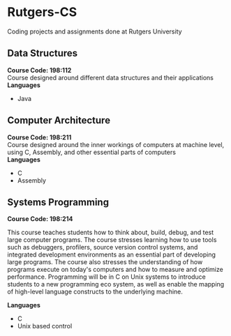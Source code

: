 # Rutgers-CS
Coding projects and assignments done at Rutgers University

## Data Structures
**Course Code: 198:112**    
Course designed around different data structures and their applications  
**Languages**
* Java


## Computer Architecture
**Course Code: 198:211**    
Course designed around the inner workings of computers at machine level, using C, Assembly, and other essential parts of computers  
**Languages**
* C
* Assembly


## Systems Programming
**Course Code: 198:214**

This course teaches students how to think about, build, debug, and test large computer programs. The course stresses learning how to use tools such as debuggers, profilers, source version control systems, and integrated development environments as an essential part of developing large programs. The course also stresses the understanding of how programs execute on today's computers and how to measure and optimize performance. Programming will be in C on Unix systems to introduce students to a new programming eco system, as well as enable the mapping of high-level language constructs to the underlying machine.

**Languages**
* C
* Unix based control

